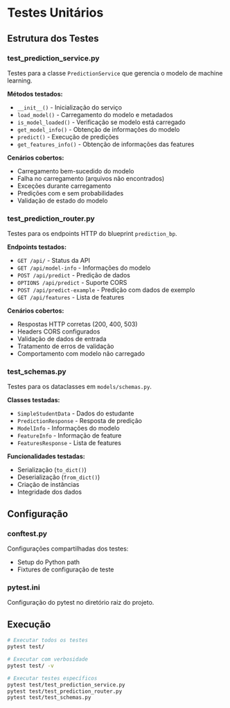 # Testes Unitários

## Estrutura dos Testes

### test_prediction_service.py
Testes para a classe `PredictionService` que gerencia o modelo de machine learning.

**Métodos testados:**
- `__init__()` - Inicialização do serviço
- `load_model()` - Carregamento do modelo e metadados
- `is_model_loaded()` - Verificação se modelo está carregado
- `get_model_info()` - Obtenção de informações do modelo
- `predict()` - Execução de predições
- `get_features_info()` - Obtenção de informações das features

**Cenários cobertos:**
- Carregamento bem-sucedido do modelo
- Falha no carregamento (arquivos não encontrados)
- Exceções durante carregamento
- Predições com e sem probabilidades
- Validação de estado do modelo

### test_prediction_router.py
Testes para os endpoints HTTP do blueprint `prediction_bp`.

**Endpoints testados:**
- `GET /api/` - Status da API
- `GET /api/model-info` - Informações do modelo
- `POST /api/predict` - Predição de dados
- `OPTIONS /api/predict` - Suporte CORS
- `POST /api/predict-example` - Predição com dados de exemplo
- `GET /api/features` - Lista de features

**Cenários cobertos:**
- Respostas HTTP corretas (200, 400, 503)
- Headers CORS configurados
- Validação de dados de entrada
- Tratamento de erros de validação
- Comportamento com modelo não carregado

### test_schemas.py
Testes para os dataclasses em `models/schemas.py`.

**Classes testadas:**
- `SimpleStudentData` - Dados do estudante
- `PredictionResponse` - Resposta de predição
- `ModelInfo` - Informações do modelo
- `FeatureInfo` - Informação de feature
- `FeaturesResponse` - Lista de features

**Funcionalidades testadas:**
- Serialização (`to_dict()`)
- Deserialização (`from_dict()`)
- Criação de instâncias
- Integridade dos dados

## Configuração

### conftest.py
Configurações compartilhadas dos testes:
- Setup do Python path
- Fixtures de configuração de teste

### pytest.ini
Configuração do pytest no diretório raiz do projeto.

## Execução

```bash
# Executar todos os testes
pytest test/

# Executar com verbosidade
pytest test/ -v

# Executar testes específicos
pytest test/test_prediction_service.py
pytest test/test_prediction_router.py
pytest test/test_schemas.py
```